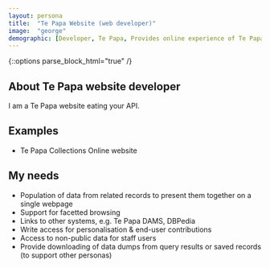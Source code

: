 ```yaml
---
layout: persona
title:  "Te Papa Website (web developer)"
image:  "george"
demographic: [Developer, Te Papa, Provides online experience of Te Papa collections, Real-time access]
---
```


{::options parse_block_html="true" /}
<div class="col">

## About Te Papa website developer

I am a Te Papa website eating your API.

</div>
<div class="col">

## Examples

* Te Papa Collections Online website

</div>
<div class="col">

## My needs

* Population of data from related records to present them together on a single webpage
* Support for facetted browsing
* Links to other systems, e.g. Te Papa DAMS, DBPedia
* Write access for personalisation & end-user contributions
* Access to non-public data for staff users
* Provide downloading of data dumps from query results or saved records (to support other personas)

</div>
